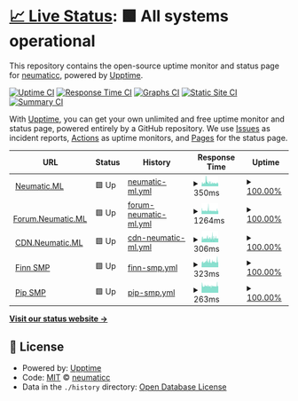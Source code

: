 # [📈 Live Status](https://status.neumatic.ml): <!--live status--> **🟩 All systems operational**

This repository contains the open-source uptime monitor and status page for [neumaticc](http://neu.rf.gd), powered by [Upptime](https://github.com/upptime/upptime).

[![Uptime CI](https://github.com/neumaticc/pinger/workflows/Uptime%20CI/badge.svg)](https://github.com/neumaticc/pinger/actions?query=workflow%3A%22Uptime+CI%22)
[![Response Time CI](https://github.com/neumaticc/pinger/workflows/Response%20Time%20CI/badge.svg)](https://github.com/neumaticc/pinger/actions?query=workflow%3A%22Response+Time+CI%22)
[![Graphs CI](https://github.com/neumaticc/pinger/workflows/Graphs%20CI/badge.svg)](https://github.com/neumaticc/pinger/actions?query=workflow%3A%22Graphs+CI%22)
[![Static Site CI](https://github.com/neumaticc/pinger/workflows/Static%20Site%20CI/badge.svg)](https://github.com/neumaticc/pinger/actions?query=workflow%3A%22Static+Site+CI%22)
[![Summary CI](https://github.com/neumaticc/pinger/workflows/Summary%20CI/badge.svg)](https://github.com/neumaticc/pinger/actions?query=workflow%3A%22Summary+CI%22)

With [Upptime](https://upptime.js.org), you can get your own unlimited and free uptime monitor and status page, powered entirely by a GitHub repository. We use [Issues](https://github.com/neumaticc/pinger/issues) as incident reports, [Actions](https://github.com/neumaticc/pinger/actions) as uptime monitors, and [Pages](https://status.neumatic.ml) for the status page.

<!--start: status pages-->
<!-- This summary is generated by Upptime (https://github.com/upptime/upptime) -->
<!-- Do not edit this manually, your changes will be overwritten -->
<!-- prettier-ignore -->
| URL | Status | History | Response Time | Uptime |
| --- | ------ | ------- | ------------- | ------ |
| <img alt="" src="https://favicons.githubusercontent.com/neumatic.ml" height="13"> [Neumatic.ML](https://neumatic.ml) | 🟩 Up | [neumatic-ml.yml](https://github.com/neumaticc/upptime/commits/HEAD/history/neumatic-ml.yml) | <details><summary><img alt="Response time graph" src="./graphs/neumatic-ml/response-time-week.png" height="20"> 350ms</summary><br><a href="https://status.neumatic.ml/history/neumatic-ml"><img alt="Response time 350" src="https://img.shields.io/endpoint?url=https%3A%2F%2Fraw.githubusercontent.com%2Fneumaticc%2Fupptime%2FHEAD%2Fapi%2Fneumatic-ml%2Fresponse-time.json"></a><br><a href="https://status.neumatic.ml/history/neumatic-ml"><img alt="24-hour response time 350" src="https://img.shields.io/endpoint?url=https%3A%2F%2Fraw.githubusercontent.com%2Fneumaticc%2Fupptime%2FHEAD%2Fapi%2Fneumatic-ml%2Fresponse-time-day.json"></a><br><a href="https://status.neumatic.ml/history/neumatic-ml"><img alt="7-day response time 350" src="https://img.shields.io/endpoint?url=https%3A%2F%2Fraw.githubusercontent.com%2Fneumaticc%2Fupptime%2FHEAD%2Fapi%2Fneumatic-ml%2Fresponse-time-week.json"></a><br><a href="https://status.neumatic.ml/history/neumatic-ml"><img alt="30-day response time 350" src="https://img.shields.io/endpoint?url=https%3A%2F%2Fraw.githubusercontent.com%2Fneumaticc%2Fupptime%2FHEAD%2Fapi%2Fneumatic-ml%2Fresponse-time-month.json"></a><br><a href="https://status.neumatic.ml/history/neumatic-ml"><img alt="1-year response time 350" src="https://img.shields.io/endpoint?url=https%3A%2F%2Fraw.githubusercontent.com%2Fneumaticc%2Fupptime%2FHEAD%2Fapi%2Fneumatic-ml%2Fresponse-time-year.json"></a></details> | <details><summary><a href="https://status.neumatic.ml/history/neumatic-ml">100.00%</a></summary><a href="https://status.neumatic.ml/history/neumatic-ml"><img alt="All-time uptime 100.00%" src="https://img.shields.io/endpoint?url=https%3A%2F%2Fraw.githubusercontent.com%2Fneumaticc%2Fupptime%2FHEAD%2Fapi%2Fneumatic-ml%2Fuptime.json"></a><br><a href="https://status.neumatic.ml/history/neumatic-ml"><img alt="24-hour uptime 100.00%" src="https://img.shields.io/endpoint?url=https%3A%2F%2Fraw.githubusercontent.com%2Fneumaticc%2Fupptime%2FHEAD%2Fapi%2Fneumatic-ml%2Fuptime-day.json"></a><br><a href="https://status.neumatic.ml/history/neumatic-ml"><img alt="7-day uptime 100.00%" src="https://img.shields.io/endpoint?url=https%3A%2F%2Fraw.githubusercontent.com%2Fneumaticc%2Fupptime%2FHEAD%2Fapi%2Fneumatic-ml%2Fuptime-week.json"></a><br><a href="https://status.neumatic.ml/history/neumatic-ml"><img alt="30-day uptime 100.00%" src="https://img.shields.io/endpoint?url=https%3A%2F%2Fraw.githubusercontent.com%2Fneumaticc%2Fupptime%2FHEAD%2Fapi%2Fneumatic-ml%2Fuptime-month.json"></a><br><a href="https://status.neumatic.ml/history/neumatic-ml"><img alt="1-year uptime 100.00%" src="https://img.shields.io/endpoint?url=https%3A%2F%2Fraw.githubusercontent.com%2Fneumaticc%2Fupptime%2FHEAD%2Fapi%2Fneumatic-ml%2Fuptime-year.json"></a></details>
| <img alt="" src="https://favicons.githubusercontent.com/forum.neumatic.ml" height="13"> [Forum.Neumatic.ML](https://forum.neumatic.ml) | 🟩 Up | [forum-neumatic-ml.yml](https://github.com/neumaticc/upptime/commits/HEAD/history/forum-neumatic-ml.yml) | <details><summary><img alt="Response time graph" src="./graphs/forum-neumatic-ml/response-time-week.png" height="20"> 1264ms</summary><br><a href="https://status.neumatic.ml/history/forum-neumatic-ml"><img alt="Response time 1264" src="https://img.shields.io/endpoint?url=https%3A%2F%2Fraw.githubusercontent.com%2Fneumaticc%2Fupptime%2FHEAD%2Fapi%2Fforum-neumatic-ml%2Fresponse-time.json"></a><br><a href="https://status.neumatic.ml/history/forum-neumatic-ml"><img alt="24-hour response time 1264" src="https://img.shields.io/endpoint?url=https%3A%2F%2Fraw.githubusercontent.com%2Fneumaticc%2Fupptime%2FHEAD%2Fapi%2Fforum-neumatic-ml%2Fresponse-time-day.json"></a><br><a href="https://status.neumatic.ml/history/forum-neumatic-ml"><img alt="7-day response time 1264" src="https://img.shields.io/endpoint?url=https%3A%2F%2Fraw.githubusercontent.com%2Fneumaticc%2Fupptime%2FHEAD%2Fapi%2Fforum-neumatic-ml%2Fresponse-time-week.json"></a><br><a href="https://status.neumatic.ml/history/forum-neumatic-ml"><img alt="30-day response time 1264" src="https://img.shields.io/endpoint?url=https%3A%2F%2Fraw.githubusercontent.com%2Fneumaticc%2Fupptime%2FHEAD%2Fapi%2Fforum-neumatic-ml%2Fresponse-time-month.json"></a><br><a href="https://status.neumatic.ml/history/forum-neumatic-ml"><img alt="1-year response time 1264" src="https://img.shields.io/endpoint?url=https%3A%2F%2Fraw.githubusercontent.com%2Fneumaticc%2Fupptime%2FHEAD%2Fapi%2Fforum-neumatic-ml%2Fresponse-time-year.json"></a></details> | <details><summary><a href="https://status.neumatic.ml/history/forum-neumatic-ml">100.00%</a></summary><a href="https://status.neumatic.ml/history/forum-neumatic-ml"><img alt="All-time uptime 100.00%" src="https://img.shields.io/endpoint?url=https%3A%2F%2Fraw.githubusercontent.com%2Fneumaticc%2Fupptime%2FHEAD%2Fapi%2Fforum-neumatic-ml%2Fuptime.json"></a><br><a href="https://status.neumatic.ml/history/forum-neumatic-ml"><img alt="24-hour uptime 100.00%" src="https://img.shields.io/endpoint?url=https%3A%2F%2Fraw.githubusercontent.com%2Fneumaticc%2Fupptime%2FHEAD%2Fapi%2Fforum-neumatic-ml%2Fuptime-day.json"></a><br><a href="https://status.neumatic.ml/history/forum-neumatic-ml"><img alt="7-day uptime 100.00%" src="https://img.shields.io/endpoint?url=https%3A%2F%2Fraw.githubusercontent.com%2Fneumaticc%2Fupptime%2FHEAD%2Fapi%2Fforum-neumatic-ml%2Fuptime-week.json"></a><br><a href="https://status.neumatic.ml/history/forum-neumatic-ml"><img alt="30-day uptime 100.00%" src="https://img.shields.io/endpoint?url=https%3A%2F%2Fraw.githubusercontent.com%2Fneumaticc%2Fupptime%2FHEAD%2Fapi%2Fforum-neumatic-ml%2Fuptime-month.json"></a><br><a href="https://status.neumatic.ml/history/forum-neumatic-ml"><img alt="1-year uptime 100.00%" src="https://img.shields.io/endpoint?url=https%3A%2F%2Fraw.githubusercontent.com%2Fneumaticc%2Fupptime%2FHEAD%2Fapi%2Fforum-neumatic-ml%2Fuptime-year.json"></a></details>
| <img alt="" src="https://favicons.githubusercontent.com/cdn.neumatic.ml" height="13"> [CDN.Neumatic.ML](https://cdn.neumatic.ml) | 🟩 Up | [cdn-neumatic-ml.yml](https://github.com/neumaticc/upptime/commits/HEAD/history/cdn-neumatic-ml.yml) | <details><summary><img alt="Response time graph" src="./graphs/cdn-neumatic-ml/response-time-week.png" height="20"> 306ms</summary><br><a href="https://status.neumatic.ml/history/cdn-neumatic-ml"><img alt="Response time 306" src="https://img.shields.io/endpoint?url=https%3A%2F%2Fraw.githubusercontent.com%2Fneumaticc%2Fupptime%2FHEAD%2Fapi%2Fcdn-neumatic-ml%2Fresponse-time.json"></a><br><a href="https://status.neumatic.ml/history/cdn-neumatic-ml"><img alt="24-hour response time 306" src="https://img.shields.io/endpoint?url=https%3A%2F%2Fraw.githubusercontent.com%2Fneumaticc%2Fupptime%2FHEAD%2Fapi%2Fcdn-neumatic-ml%2Fresponse-time-day.json"></a><br><a href="https://status.neumatic.ml/history/cdn-neumatic-ml"><img alt="7-day response time 306" src="https://img.shields.io/endpoint?url=https%3A%2F%2Fraw.githubusercontent.com%2Fneumaticc%2Fupptime%2FHEAD%2Fapi%2Fcdn-neumatic-ml%2Fresponse-time-week.json"></a><br><a href="https://status.neumatic.ml/history/cdn-neumatic-ml"><img alt="30-day response time 306" src="https://img.shields.io/endpoint?url=https%3A%2F%2Fraw.githubusercontent.com%2Fneumaticc%2Fupptime%2FHEAD%2Fapi%2Fcdn-neumatic-ml%2Fresponse-time-month.json"></a><br><a href="https://status.neumatic.ml/history/cdn-neumatic-ml"><img alt="1-year response time 306" src="https://img.shields.io/endpoint?url=https%3A%2F%2Fraw.githubusercontent.com%2Fneumaticc%2Fupptime%2FHEAD%2Fapi%2Fcdn-neumatic-ml%2Fresponse-time-year.json"></a></details> | <details><summary><a href="https://status.neumatic.ml/history/cdn-neumatic-ml">100.00%</a></summary><a href="https://status.neumatic.ml/history/cdn-neumatic-ml"><img alt="All-time uptime 100.00%" src="https://img.shields.io/endpoint?url=https%3A%2F%2Fraw.githubusercontent.com%2Fneumaticc%2Fupptime%2FHEAD%2Fapi%2Fcdn-neumatic-ml%2Fuptime.json"></a><br><a href="https://status.neumatic.ml/history/cdn-neumatic-ml"><img alt="24-hour uptime 100.00%" src="https://img.shields.io/endpoint?url=https%3A%2F%2Fraw.githubusercontent.com%2Fneumaticc%2Fupptime%2FHEAD%2Fapi%2Fcdn-neumatic-ml%2Fuptime-day.json"></a><br><a href="https://status.neumatic.ml/history/cdn-neumatic-ml"><img alt="7-day uptime 100.00%" src="https://img.shields.io/endpoint?url=https%3A%2F%2Fraw.githubusercontent.com%2Fneumaticc%2Fupptime%2FHEAD%2Fapi%2Fcdn-neumatic-ml%2Fuptime-week.json"></a><br><a href="https://status.neumatic.ml/history/cdn-neumatic-ml"><img alt="30-day uptime 100.00%" src="https://img.shields.io/endpoint?url=https%3A%2F%2Fraw.githubusercontent.com%2Fneumaticc%2Fupptime%2FHEAD%2Fapi%2Fcdn-neumatic-ml%2Fuptime-month.json"></a><br><a href="https://status.neumatic.ml/history/cdn-neumatic-ml"><img alt="1-year uptime 100.00%" src="https://img.shields.io/endpoint?url=https%3A%2F%2Fraw.githubusercontent.com%2Fneumaticc%2Fupptime%2FHEAD%2Fapi%2Fcdn-neumatic-ml%2Fuptime-year.json"></a></details>
| <img alt="" src="https://favicons.githubusercontent.com/finnsmp.ml" height="13"> [Finn SMP](https://finnsmp.ml) | 🟩 Up | [finn-smp.yml](https://github.com/neumaticc/upptime/commits/HEAD/history/finn-smp.yml) | <details><summary><img alt="Response time graph" src="./graphs/finn-smp/response-time-week.png" height="20"> 323ms</summary><br><a href="https://status.neumatic.ml/history/finn-smp"><img alt="Response time 323" src="https://img.shields.io/endpoint?url=https%3A%2F%2Fraw.githubusercontent.com%2Fneumaticc%2Fupptime%2FHEAD%2Fapi%2Ffinn-smp%2Fresponse-time.json"></a><br><a href="https://status.neumatic.ml/history/finn-smp"><img alt="24-hour response time 323" src="https://img.shields.io/endpoint?url=https%3A%2F%2Fraw.githubusercontent.com%2Fneumaticc%2Fupptime%2FHEAD%2Fapi%2Ffinn-smp%2Fresponse-time-day.json"></a><br><a href="https://status.neumatic.ml/history/finn-smp"><img alt="7-day response time 323" src="https://img.shields.io/endpoint?url=https%3A%2F%2Fraw.githubusercontent.com%2Fneumaticc%2Fupptime%2FHEAD%2Fapi%2Ffinn-smp%2Fresponse-time-week.json"></a><br><a href="https://status.neumatic.ml/history/finn-smp"><img alt="30-day response time 323" src="https://img.shields.io/endpoint?url=https%3A%2F%2Fraw.githubusercontent.com%2Fneumaticc%2Fupptime%2FHEAD%2Fapi%2Ffinn-smp%2Fresponse-time-month.json"></a><br><a href="https://status.neumatic.ml/history/finn-smp"><img alt="1-year response time 323" src="https://img.shields.io/endpoint?url=https%3A%2F%2Fraw.githubusercontent.com%2Fneumaticc%2Fupptime%2FHEAD%2Fapi%2Ffinn-smp%2Fresponse-time-year.json"></a></details> | <details><summary><a href="https://status.neumatic.ml/history/finn-smp">100.00%</a></summary><a href="https://status.neumatic.ml/history/finn-smp"><img alt="All-time uptime 100.00%" src="https://img.shields.io/endpoint?url=https%3A%2F%2Fraw.githubusercontent.com%2Fneumaticc%2Fupptime%2FHEAD%2Fapi%2Ffinn-smp%2Fuptime.json"></a><br><a href="https://status.neumatic.ml/history/finn-smp"><img alt="24-hour uptime 100.00%" src="https://img.shields.io/endpoint?url=https%3A%2F%2Fraw.githubusercontent.com%2Fneumaticc%2Fupptime%2FHEAD%2Fapi%2Ffinn-smp%2Fuptime-day.json"></a><br><a href="https://status.neumatic.ml/history/finn-smp"><img alt="7-day uptime 100.00%" src="https://img.shields.io/endpoint?url=https%3A%2F%2Fraw.githubusercontent.com%2Fneumaticc%2Fupptime%2FHEAD%2Fapi%2Ffinn-smp%2Fuptime-week.json"></a><br><a href="https://status.neumatic.ml/history/finn-smp"><img alt="30-day uptime 100.00%" src="https://img.shields.io/endpoint?url=https%3A%2F%2Fraw.githubusercontent.com%2Fneumaticc%2Fupptime%2FHEAD%2Fapi%2Ffinn-smp%2Fuptime-month.json"></a><br><a href="https://status.neumatic.ml/history/finn-smp"><img alt="1-year uptime 100.00%" src="https://img.shields.io/endpoint?url=https%3A%2F%2Fraw.githubusercontent.com%2Fneumaticc%2Fupptime%2FHEAD%2Fapi%2Ffinn-smp%2Fuptime-year.json"></a></details>
| <img alt="" src="https://favicons.githubusercontent.com/www.pipsmp.ml" height="13"> [Pip SMP](http://www.pipsmp.ml) | 🟩 Up | [pip-smp.yml](https://github.com/neumaticc/upptime/commits/HEAD/history/pip-smp.yml) | <details><summary><img alt="Response time graph" src="./graphs/pip-smp/response-time-week.png" height="20"> 263ms</summary><br><a href="https://status.neumatic.ml/history/pip-smp"><img alt="Response time 263" src="https://img.shields.io/endpoint?url=https%3A%2F%2Fraw.githubusercontent.com%2Fneumaticc%2Fupptime%2FHEAD%2Fapi%2Fpip-smp%2Fresponse-time.json"></a><br><a href="https://status.neumatic.ml/history/pip-smp"><img alt="24-hour response time 263" src="https://img.shields.io/endpoint?url=https%3A%2F%2Fraw.githubusercontent.com%2Fneumaticc%2Fupptime%2FHEAD%2Fapi%2Fpip-smp%2Fresponse-time-day.json"></a><br><a href="https://status.neumatic.ml/history/pip-smp"><img alt="7-day response time 263" src="https://img.shields.io/endpoint?url=https%3A%2F%2Fraw.githubusercontent.com%2Fneumaticc%2Fupptime%2FHEAD%2Fapi%2Fpip-smp%2Fresponse-time-week.json"></a><br><a href="https://status.neumatic.ml/history/pip-smp"><img alt="30-day response time 263" src="https://img.shields.io/endpoint?url=https%3A%2F%2Fraw.githubusercontent.com%2Fneumaticc%2Fupptime%2FHEAD%2Fapi%2Fpip-smp%2Fresponse-time-month.json"></a><br><a href="https://status.neumatic.ml/history/pip-smp"><img alt="1-year response time 263" src="https://img.shields.io/endpoint?url=https%3A%2F%2Fraw.githubusercontent.com%2Fneumaticc%2Fupptime%2FHEAD%2Fapi%2Fpip-smp%2Fresponse-time-year.json"></a></details> | <details><summary><a href="https://status.neumatic.ml/history/pip-smp">100.00%</a></summary><a href="https://status.neumatic.ml/history/pip-smp"><img alt="All-time uptime 100.00%" src="https://img.shields.io/endpoint?url=https%3A%2F%2Fraw.githubusercontent.com%2Fneumaticc%2Fupptime%2FHEAD%2Fapi%2Fpip-smp%2Fuptime.json"></a><br><a href="https://status.neumatic.ml/history/pip-smp"><img alt="24-hour uptime 100.00%" src="https://img.shields.io/endpoint?url=https%3A%2F%2Fraw.githubusercontent.com%2Fneumaticc%2Fupptime%2FHEAD%2Fapi%2Fpip-smp%2Fuptime-day.json"></a><br><a href="https://status.neumatic.ml/history/pip-smp"><img alt="7-day uptime 100.00%" src="https://img.shields.io/endpoint?url=https%3A%2F%2Fraw.githubusercontent.com%2Fneumaticc%2Fupptime%2FHEAD%2Fapi%2Fpip-smp%2Fuptime-week.json"></a><br><a href="https://status.neumatic.ml/history/pip-smp"><img alt="30-day uptime 100.00%" src="https://img.shields.io/endpoint?url=https%3A%2F%2Fraw.githubusercontent.com%2Fneumaticc%2Fupptime%2FHEAD%2Fapi%2Fpip-smp%2Fuptime-month.json"></a><br><a href="https://status.neumatic.ml/history/pip-smp"><img alt="1-year uptime 100.00%" src="https://img.shields.io/endpoint?url=https%3A%2F%2Fraw.githubusercontent.com%2Fneumaticc%2Fupptime%2FHEAD%2Fapi%2Fpip-smp%2Fuptime-year.json"></a></details>

<!--end: status pages-->

[**Visit our status website →**](https://status.neumatic.ml)

## 📄 License

- Powered by: [Upptime](https://github.com/upptime/upptime)
- Code: [MIT](./LICENSE) © [neumaticc](http://neu.rf.gd)
- Data in the `./history` directory: [Open Database License](https://opendatacommons.org/licenses/odbl/1-0/)
